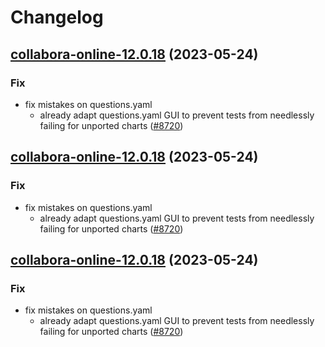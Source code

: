 # Changelog



## [collabora-online-12.0.18](https://github.com/truecharts/charts/compare/collabora-online-15.0.0...collabora-online-12.0.18) (2023-05-24)

### Fix

- fix mistakes on questions.yaml
  - already adapt questions.yaml GUI to prevent tests from needlessly failing for unported charts ([#8720](https://github.com/truecharts/charts/issues/8720))
  
  


## [collabora-online-12.0.18](https://github.com/truecharts/charts/compare/collabora-online-15.0.0...collabora-online-12.0.18) (2023-05-24)

### Fix

- fix mistakes on questions.yaml
  - already adapt questions.yaml GUI to prevent tests from needlessly failing for unported charts ([#8720](https://github.com/truecharts/charts/issues/8720))
  
  


## [collabora-online-12.0.18](https://github.com/truecharts/charts/compare/collabora-online-15.0.0...collabora-online-12.0.18) (2023-05-24)

### Fix

- fix mistakes on questions.yaml
  - already adapt questions.yaml GUI to prevent tests from needlessly failing for unported charts ([#8720](https://github.com/truecharts/charts/issues/8720))
  
  